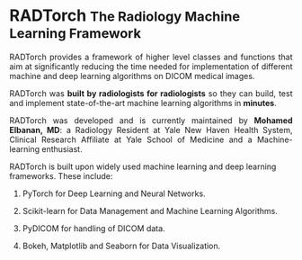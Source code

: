 <head>

<!-- Global site tag (gtag.js) - Google Analytics -->
<script async src="https://www.googletagmanager.com/gtag/js?id=UA-116382803-2"></script>
<script>
window.dataLayer = window.dataLayer || [];
function gtag(){dataLayer.push(arguments);}
gtag('js', new Date());
gtag('config', 'UA-116382803-2');
</script>

</head>


# RADTorch  <small> The Radiology Machine Learning Framework </small>

<!-- ## About -->

<p style='text-align: justify;'>
RADTorch provides a framework of higher level classes and functions that aim at significantly reducing the time needed for implementation of different machine and deep learning algorithms on DICOM medical images.
</p>

<p style='text-align: justify;'>
RADTorch was <b>built by radiologists for radiologists</b> so they can build, test and implement state-of-the-art machine learning algorithms in <b>minutes</b>.
</p>

<p style='text-align: justify;'>
RADTorch was developed and is currently maintained by <b>Mohamed Elbanan, MD</b>: a Radiology Resident at Yale New Haven Health System, Clinical Research Affiliate at Yale School of Medicine and a Machine-learning enthusiast.
</p>



RADTorch is built upon widely used machine learning and deep learning frameworks. These include:

1. PyTorch for Deep Learning and Neural Networks.

2. Scikit-learn for Data Management and Machine Learning Algorithms.

3. PyDICOM for handling of DICOM data.

4. Bokeh, Matplotlib and Seaborn for Data Visualization.

<!-- ![](img/radtorch_stack.png) -->
